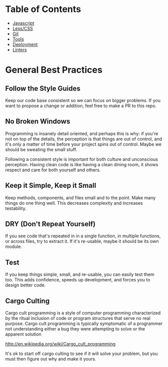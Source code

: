 
# Table of Contents

- [Javascript](javascript.md)
- [Less/CSS](less.md)
- [Git](git.md)
- [Tools](tools.md)
- [Deployment](deployment.md)
- [Linters](linters.md)

# General Best Practices

## Follow the Style Guides

Keep our code base consistent so we can focus on bigger problems.
If you want to propose a change or addition, feel free to make a PR to this repo.

## No Broken Windows

Programming is insanely detail oriented, and perhaps this is why: if you're not on top of the details, the perception is that things are out of control, and it's only a matter of time before your project spins out of control. Maybe we should be sweating the small stuff.

Following a consistent style is important for both culture and unconscious perception. Having clean code is like having a clean dining room, it shows respect and care for both yourself and others.

## Keep it Simple, Keep it Small

Keep methods, components, and files small and to the point. Make many things do one thing well. This decreases complexity and increases testability.

## DRY (Don't Repeat Yourself)

If you see code that's repeated in in a single function, in multiple functions, or across files, try to extract it. If it's re-usable, maybe it should be its own module.

## Test

If you keep things simple, small, and re-usable, you can easily test them too. This adds confidence, speeds up development, and forces you to design better code.

## Cargo Culting

Cargo cult programming is a style of computer programming characterized by the ritual inclusion of code or program structures that serve no real purpose. Cargo cult programming is typically symptomatic of a programmer not understanding either a bug they were attempting to solve or the apparent solution

http://en.wikipedia.org/wiki/Cargo_cult_programming

It's ok to start off cargo culting to see if it will solve your problem, but you must then figure out why and make it yours.
